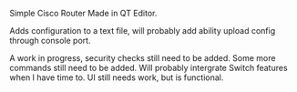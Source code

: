 Simple Cisco Router Made in QT Editor.

Adds configuration to a text file, will probably add ability upload config through console port.

A work in progress, security checks still need to be added.
Some more commands still need to be added.
Will probably intergrate Switch features when I have time to.
UI still needs work, but is functional.
